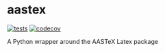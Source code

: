 # aastex

[![tests](https://github.com/sun-data/aastex/actions/workflows/tests.yml/badge.svg)](https://github.com/sun-data/aastex/actions/workflows/tests.yml)
[![codecov](https://codecov.io/gh/sun-data/aastex/graph/badge.svg?token=c9VYZtRAO8)](https://codecov.io/gh/sun-data/aastex)

A Python wrapper around the AASTeX Latex package
